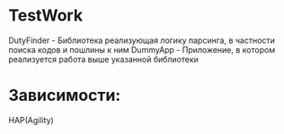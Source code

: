 # TestWork
DutyFinder - Библиотека реализующая логику парсинга, в частности поиска кодов и пошлины к ним
DummyApp - Приложение, в котором реализуется работа выше указанной библиотеки

# Зависимости:
HAP(Agility)

